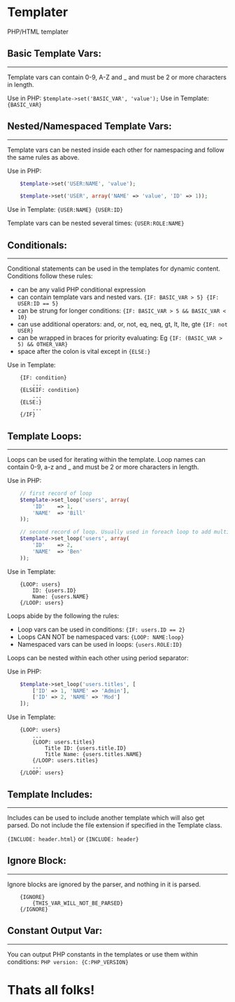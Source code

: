 # Templater
PHP/HTML templater


## Basic Template Vars:
------------------------
Template vars can contain 0-9, A-Z and _ and must be 2 or more characters in length.

Use in PHP: `$template->set('BASIC_VAR', 'value');`
Use in Template: `{BASIC_VAR}`


## Nested/Namespaced Template Vars:
---------------------------
Template vars can be nested inside each other for namespacing and follow the same rules as above.

Use in PHP:
```php
	$template->set('USER:NAME', 'value');

	$template->set('USER', array('NAME' => 'value', 'ID' => 1));
```
Use in Template: `{USER:NAME} {USER:ID}`

Template vars can be nested several times: `{USER:ROLE:NAME}`

## Conditionals:
----------------
Conditional statements can be used in the templates for dynamic content.
Conditions follow these rules:
- can be any valid PHP conditional expression
- can contain template vars and nested vars. `{IF: BASIC_VAR > 5} {IF: USER:ID == 5}`
- can be strung for longer conditions: `{IF: BASIC_VAR > 5 && BASIC_VAR < 10}`
- can use additional operators: and, or, not, eq, neq, gt, lt, lte, gte `{IF: not USER}`
- can be wrapped in braces for priority evaluating: Eg `{IF: (BASIC_VAR > 5) && OTHER_VAR}`
- space after the colon is vital except in `{ELSE:}`

Use in Template:
```
	{IF: condition}
 		...
	{ELSEIF: condition}
		...
	{ELSE:}
		...
	{/IF}
```

## Template Loops:
----------------
Loops can be used for iterating within the template.
Loop names can contain 0-9, a-z and _ and must be 2 or more characters in length.

Use in PHP:
```php
	// first record of loop
    $template->set_loop('users', array(
		'ID' 	=> 1,
		'NAME' 	=> 'Bill'
	));

	// second record of loop. Usually used in foreach loop to add multiple records.
    $template->set_loop('users', array(
		'ID'	=> 2,
		'NAME' 	=> 'Ben'
	));
```

Use in Template:
```
	{LOOP: users}
		ID: {users.ID}
		Name: {users.NAME}
	{/LOOP: users}
```

Loops abide by the following the rules:
- Loop vars can be used in conditions: `{IF: users.ID == 2}`
- Loops CAN NOT be namespaced vars: `{LOOP: NAME:loop}`
- Namespaced vars can be used in loops: `{users.ROLE:ID}`


Loops can be nested within each other using period separator:

Use in PHP:
```php
	$template->set_loop('users.titles', [
		['ID' => 1, 'NAME' => 'Admin'],
		['ID' => 2, 'NAME' => 'Mod']
	]);
```

Use in Template:
```
	{LOOP: users}
		...
		{LOOP: users.titles}
			Title ID: {users.title.ID}
			Title Name: {users.titles.NAME}
		{/LOOP: users.titles}
		...
	{/LOOP: users}
```


## Template Includes:
------------------
Includes can be used to include another template which will also get parsed.
Do not include the file extension if specified in the Template class.

`{INCLUDE: header.html}` or `{INCLUDE: header}`


## Ignore Block:
-----------------
Ignore blocks are ignored by the parser, and nothing in it is parsed.

```
	{IGNORE}
		{THIS_VAR_WILL_NOT_BE_PARSED}
	{/IGNORE}
```

## Constant Output Var:
--------------------
You can output PHP constants in the templates or use them within conditions:
`PHP version: {C:PHP_VERSION}`

# Thats all folks!
